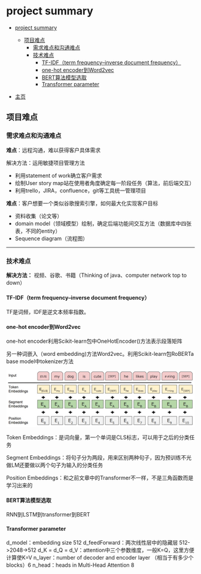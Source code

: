 # project summary

- [project summary](#project-summary)
  - [项目难点](#项目难点)
    - [需求难点和沟通难点](#需求难点和沟通难点)
    - [技术难点](#技术难点)
      - [TF-IDF（term frequency–inverse document frequency）](#tf-idfterm-frequencyinverse-document-frequency)
      - [one-hot encoder到Word2vec](#one-hot-encoder到word2vec)
      - [BERT算法模型选取](#bert算法模型选取)
      - [Transformer parameter](#transformer-parameter)

- [主页](README.md)

## 项目难点

### 需求难点和沟通难点

**难点**：远程沟通，难以获得客户具体需求

解决方法：运用敏捷项目管理方法

- 利用statement of work确立客户需求
- 绘制User story map站在使用者角度确定每一阶段任务（算法，前后端交互）
- 利用trello，JIRA，confluence，git等工具统一管理项目

**难点**：客户想要一个类似谷歌搜索引擎，如何最大化实现客户目标

- 资料收集（论文等）
- domain model（领域模型）绘制，确定后端功能间交互方法（数据库中四张表，不同的entity）
- Sequence diagram（流程图）
  
---

### 技术难点

**解决方法：** 视频、谷歌、书籍（Thinking of java、computer network top to down）

#### TF-IDF（term frequency–inverse document frequency）

TF是词频，IDF是逆文本频率指数。

#### one-hot encoder到Word2vec

one-hot encoder利用Scikit-learn包中OneHotEncoder()方法表示段落矩阵

另一种词嵌入（word embedding)方法Word2vec。利用Scikit-learn包RoBERTa base model中tokenizer方法

![BERT](BERT.png)

Token Embeddings：是词向量，第一个单词是CLS标志，可以用于之后的分类任务

Segment Embeddings：将句子分为两段，用来区别两种句子，因为预训练不光做LM还要做以两个句子为输入的分类任务

Position Embeddings：和之前文章中的Transformer不一样，不是三角函数而是学习出来的

#### BERT算法模型选取

RNN到LSTM到transformer到BERT

#### Transformer parameter

d_model：embedding size 512
d_feedForward：两次线性层中的隐藏层 512->2048->512
d_K = d_Q = d_V：attention中三个参数维度，一般K=Q，这里方便计算使K=V
n_layer：number of decoder and encoder layer （相当于有多少个blocks）6
n_head：heads in Multi-Head Attention 8

